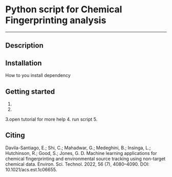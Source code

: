 # Python script for Chemical Fingerprinting analysis 
-----------------------------------------------------------------------------------

Description
-----------


Installation
----------------
How to you install dependency

Getting started
----------------
1.
2.
3.open tutorial for more help
4. run script
5.

Citing
-------
Davila-Santiago, E.; Shi, C.; Mahadwar, G.; Medeghini, B.; Insinga, L.; Hutchinson, R.; Good, S.; Jones, G. D. Machine learning applications for chemical fingerprinting and environmental source tracking using non-target chemical data. Environ. Sci. Technol. 2022, 56 (7), 4080–4090. DOI: 10.1021/acs.est.1c06655.

